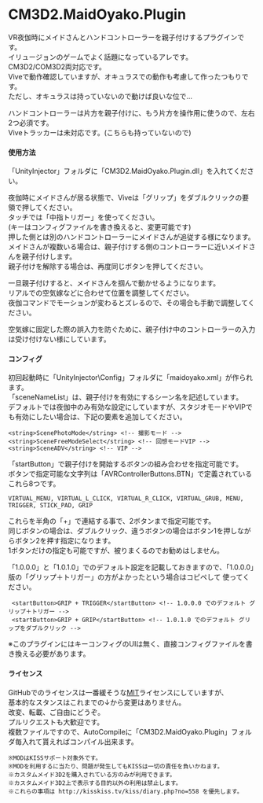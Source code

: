 # CM3D2.MaidOyako.Plugin
VR夜伽時にメイドさんとハンドコントローラーを親子付けするプラグインです。  
イリュージョンのゲームでよく話題になっているアレです。  
CM3D2/COM3D2両対応です。  
Viveで動作確認していますが、オキュラスでの動作も考慮して作ったつもりです。  
ただし、オキュラスは持っていないので動けば良いな位で…  

ハンドコントローラーは片方を親子付けに、もう片方を操作用に使うので、左右2つ必須です。  
Viveトラッカーは未対応です。(こちらも持っていないので)  

#### 使用方法
「UnityInjector」フォルダに「CM3D2.MaidOyako.Plugin.dll」を入れてください。  

夜伽時にメイドさんが居る状態で、Viveは「グリップ」をダブルクリックの要領で押してください。  
タッチでは「中指トリガー」を使ってください。  
(キーはコンフィグファイルを書き換えると、変更可能です)  
押した側とは別のハンドコントローラーにメイドさんが追従する様になります。  
メイドさんが複数いる場合は、親子付けする側のコントローラーに近いメイドさんを親子付けします。  
親子付けを解除する場合は、再度同じボタンを押してください。  

一旦親子付けすると、メイドさんを掴んで動かせるようになります。  
リアルでの空気嫁などに合わせて位置を調整してください。  
夜伽コマンドでモーションが変わるとズレるので、その場合も手動で調整してください。  

空気嫁に固定した際の誤入力を防ぐために、親子付け中のコントローラーの入力は受け付けない様にしています。  

#### コンフィグ
初回起動時に「UnityInjector\Config」フォルダに「maidoyako.xml」が作られます。  
「sceneNameList」は、親子付けを有効にするシーン名を記述しています。  
デフォルトでは夜伽中のみ有効な設定にしていますが、スタジオモードやVIPでも有効にしたい場合は、下記の要素を追加してください。  

    <string>ScenePhotoMode</string> <!-- 撮影モード -->
    <string>SceneFreeModeSelect</string> <!-- 回想モードVIP -->
    <string>SceneADV</string> <!-- VIP -->

「startButton」で親子付けを開始するボタンの組み合わせを指定可能です。  
ボタンで指定可能な文字列は「AVRControllerButtons.BTN」で定義されているこれら8つです。  

    VIRTUAL_MENU, VIRTUAL_L_CLICK, VIRTUAL_R_CLICK, VIRTUAL_GRUB, MENU, TRIGGER, STICK_PAD, GRIP
これらを半角の「+」で連結する事で、2ボタンまで指定可能です。  
同じボタンの場合は、ダブルクリック、違うボタンの場合はボタン1を押しながらボタン2を押す指定になります。  
1ボタンだけの指定も可能ですが、被りまくるのでお勧めはしません。  

「1.0.0.0」と「1.0.1.0」でのデフォルト設定を記載しておきますので、「1.0.0.0」版の「グリップ＋トリガー」の方がよかったという場合はコピペして
使ってください。  

     <startButton>GRIP + TRIGGER</startButton> <!-- 1.0.0.0 でのデフォルト グリップ＋トリガー -->
     <startButton>GRIP + GRIP</startButton> <!-- 1.0.1.0 でのデフォルト グリップをダブルクリック -->

※このプラグインにはキーコンフィグのUIは無く、直接コンフィグファイルを書き換える必要があります。  

#### ライセンス
GitHubでのライセンスは一番緩そうな[MIT](https://github.com/Soul-chan/CM3D2.MaidOyako.Plugin/blob/master/LICENSE)ライセンスにしていますが、  
基本的なスタンスはこれまでの↓から変更はありません。  
改変、転載、ご自由にどうぞ。  
プルリクエストも大歓迎です。  
複数ファイルですので、AutoCompileに「CM3D2.MaidOyako.Plugin」フォルダ毎入れて貰えればコンパイル出来ます。  

    ※MODはKISSサポート対象外です。
    ※MODを利用するに当たり、問題が発生してもKISSは一切の責任を負いかねます。
    ※カスタムメイド3D2を購入されている方のみが利用できます。
    ※カスタムメイド3D2上で表示する目的以外の利用は禁止します。
    ※これらの事項は http://kisskiss.tv/kiss/diary.php?no=558 を優先します。
